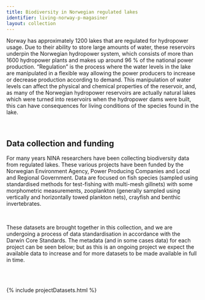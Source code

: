 ```yaml
---
title: Biodiversity in Norwegian regulated lakes
identifier: living-norway-p-magasiner
layout: collection
---
```



Norway has approximately 1200 lakes that are regulated for hydropower usage. Due to their ability to store large amounts of water, these reservoirs underpin the Norwegian hydropower system, which consists of more than 1600 hydropower plants and makes up around 96 % of the national power production. “Regulation” is the process where the water levels in the lake are manipulated in a flexible way allowing the power producers to increase or decrease production according to demand.
This manipulation of water levels can affect the physical and chemical properties of the reservoir, and, as many of the Norwegian hydropower reservoirs are actually natural lakes which were turned into reservoirs when the hydropower dams were built, this can have consequences for living conditions of the species found in the lake.

<br/>

## Data collection and funding

For many years NINA researchers have been collecting biodiversity data from regulated lakes. These various projects have been funded by the Norwegian Environment Agency, Power Producing Companies and Local and Regional Government.
Data are focused on fish species (sampled using standardised methods for test-fishing with multi-mesh gillnets) with some morphometric measurements, zooplankton (generally sampled using vertically and horizontally towed plankton nets), crayfish and benthic invertebrates.

<br/>

These datasets are brought together in this collection, and we are undergoing a process of data standardisation in accordance with the Darwin Core Standards. The metadata (and in some cases data) for each project can be seen below; but as this is an ongoing project we expect the available data to increase and for more datasets to be made available in full in time.

<br/>
<br/>

{% include projectDatasets.html %}










  


